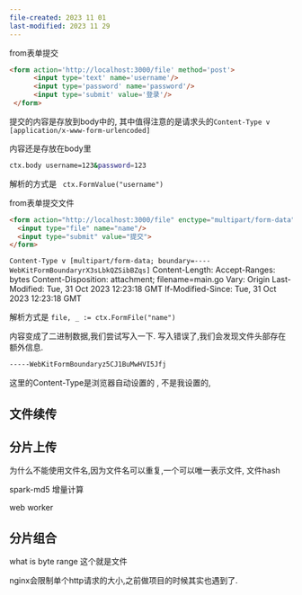 ```yaml
---
file-created: 2023 11 01
last-modified: 2023 11 29
---
```

from表单提交 

```html
<form action='http://localhost:3000/file' method='post'>
      <input type='text' name='username'/>
      <input type='password' name='password'/>
      <input type='submit' value='登录'/> 
 </form>
```

提交的内容是存放到body中的, 其中值得注意的是请求头的`Content-Type v [application/x-www-form-urlencoded]`

内容还是存放在body里
```bash
ctx.body username=123&password=123
```

解析的方式是 ` ctx.FormValue("username")`

from表单提交文件

```html
<form action="http://localhost:3000/file" enctype="multipart/form-data" method="post">
  <input type="file" name="name"/>
  <input type="submit" value="提交">
</form>
```

`Content-Type v [multipart/form-data; boundary=----WebKitFormBoundaryrX3sLbkQZSibBZqs]`
Content-Length:
Accept-Ranges: bytes
Content-Disposition: attachment; filename=main.go
Vary: Origin
Last-Modified: Tue, 31 Oct 2023 12:23:18 GMT
If-Modified-Since: Tue, 31 Oct 2023 12:23:18 GMT

解析方式是 `file, _ := ctx.FormFile("name")`

内容变成了二进制数据,我们尝试写入一下. 写入错误了,我们会发现文件头部存在额外信息.

```txt
-----WebKitFormBoundaryz5CJ1BuMwHVI5Jfj                                                 Content-Disposition: form-data; name="name"; filename="æœªå¡«å†™éƒ¨åˆ†(1).doc"          Content-Type: application/msword  
```

这里的Content-Type是浏览器自动设置的 , 不是我设置的, 
## 文件续传 


## 分片上传
为什么不能使用文件名,因为文件名可以重复,一个可以唯一表示文件, 文件hash

spark-md5 增量计算

web worker


## 分片组合

what is byte range 这个就是文件


nginx会限制单个http请求的大小,之前做项目的时候其实也遇到了. 

